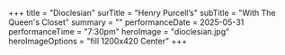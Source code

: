 +++
title = "Dioclesian"
surTitle = "Henry Purcell’s"
subTitle = "With The Queen's Closet"
summary = ""
performanceDate = 2025-05-31
performanceTime = "7:30pm"
heroImage = "dioclesian.jpg"
heroImageOptions = "fill 1200x420 Center"
+++

